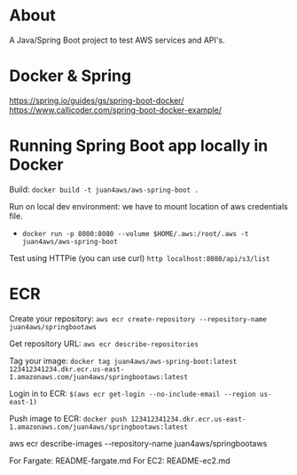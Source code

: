 # About 

A Java/Spring Boot project to test AWS services and API's.

# Docker & Spring

https://spring.io/guides/gs/spring-boot-docker/
https://www.callicoder.com/spring-boot-docker-example/


# Running Spring Boot app locally in Docker

Build: `docker build -t juan4aws/aws-spring-boot .`

Run on local dev environment: we have to mount location of aws credentials file.
- `docker run -p 8080:8080 --volume $HOME/.aws:/root/.aws -t juan4aws/aws-spring-boot`

Test
using HTTPie (you can use curl) `http localhost:8080/api/s3/list`

# ECR

Create your repository: `aws ecr create-repository --repository-name juan4aws/springbootaws`

Get repository URL: `aws ecr describe-repositories`

Tag your image: `docker tag juan4aws/aws-spring-boot:latest 123412341234.dkr.ecr.us-east-1.amazonaws.com/juan4aws/springbootaws:latest`

Login in to ECR: `$(aws ecr get-login --no-include-email --region us-east-1)`

Push image to ECR: `docker push 123412341234.dkr.ecr.us-east-1.amazonaws.com/juan4aws/springbootaws:latest`

aws ecr describe-images --repository-name juan4aws/springbootaws


For Fargate:    README-fargate.md
For EC2:        README-ec2.md